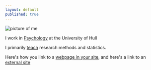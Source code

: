 ```yaml
---
layout: default
published: true
---
```


![picture of me](https://en.gravatar.com/userimage/110328564/0050dfa0b65c742713eddd5751bf005d.jpeg)

I work in [Psychology](http://www2.hull.ac.uk/science/psychology.aspx) at the University of Hull

I primarily [teach](/teach/) research methods and statistics. 

Here's how you link to a [webpage in your site](/teaching/), and
here's a link to an [external site](https://www.google.com)
